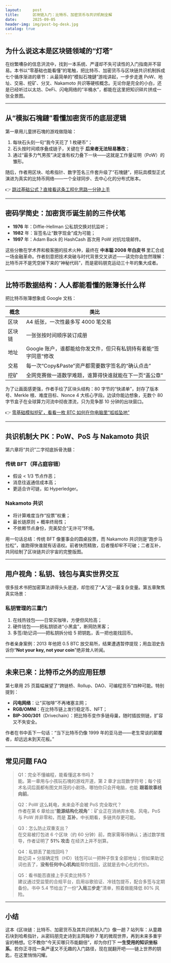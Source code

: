 ```yaml
---
layout:     post
title:      区块链入门：比特币、加密货币与共识机制全解
date:       2025-09-05
header-img: img/post-bg-desk.jpg
catalog: true
---
```


## 为什么说这本是区块链领域的“灯塔”
在纷繁嘈杂的信息洪流中，找到一本系统、严谨却不失可读性的入门指南并不容易。本书以“零基础也能看懂”的笔触，把比特币、加密货币与区块链共识机制拆成七个循序渐进的章节：从最简单的“模拟石塊鏈”游戏讲起，一步步走進 PoW、地址、交易、挖矿、分叉、Nakamoto 共识等硬核概念。无论你是完全的小白，还是已经听过以太坊、DeFi、闪电网络的“半桶水”，都能在这里把知识碎片拼成一张全景图。

---

## 从“模拟石塊鏈”看懂加密货币的底层逻辑
第一章用儿童拼石塊的游戏做隐喻：

1. 每块石头刻一句“我今天花了 1 枚硬币”；
2. 石头按时间顺序叠成链子，关键在于 **后来者无法轻易篡改**；
3. 通过“最多力气男孩”决定谁有权力叠下一块——这就是工作量证明（PoW）的雏形。

随后，作者用区块、哈希指针、数字签名三件套升级了“石塊鏈”，把玩具模型正式演进为真实的比特币网络——一个全球同步、去中心化的分布式账本。

👉 [跳过基础公式？直接看这条工程化思路一分钟上手](https://okxdog.com/)

---

## 密码学简史：加密货币诞生前的三件伏笔
- **1976** 年：Diffie-Hellman 公私钥交换对抗监听；
- **1982** 年：盲签名让“数字现金”成为可能；
- **1997** 年：Adam Back 的 HashCash 首次用 PoW 对抗垃圾邮件。

这些分散在学术界和极客圈的技术火种，最终在 **中本聪 2008 年白皮书** 里汇合成一场金融革命。作者刻意把技术突破与时代背景交叉讲述——读完你会忽然理解：比特币并不是凭空掉下来的“神秘代码”，而是密码朋克运动三十年的集大成者。

---

## 比特币数据结构：人人都能看懂的账簿长什么样
把比特币账簿想象成 Google 文档：

| 概念 | 类比 |
| --- | --- |
| 区块 | A4 纸张，一次性最多写 4000 笔交易 |
| 区块链 | 一张张按时间顺序装订成册 |
| 地址 | Google 账户，谁都能给你发文件，但只有私钥持有者能“签字同意”修改 |
| 交易 | 每一次“Copy&Paste”资产都需要数字签名的“确认点击” |
| 挖矿 | 全网竞赛做一道数学难题，谁算得快谁就能在下一页“盖公章” |

为了让画面感更强，作者手绘了区块头结构：80 字节的“快递单”，封存了版本号、Merkle 根、难度目标、Nonce 4 大核心字段。边读你能边想象，无数个 80 字节盒子在全球算力河流中彻夜漂流，只为竞争那 10 分钟的出块窗口。

👉 [零基础模拟挖矿，看看一枚 BTC 如何在你电脑里“呱呱坠地”](https://okxdog.com/)

---

## 共识机制大 PK：PoW、PoS 与 Nakamoto 共识
第六章将“共识”二字彻底拆骨洗髓：

### 传统 BFT（拜占庭容错）
- 假设 < 1/3 节点作恶；
- 消息往返通信成本高；
- 更适合许可链，如 Hyperledger。

### Nakamoto 共识
- 将计算难度当作“投票”权重；
- 最长链原则 + 概率终局性；
- 不依赖节点身份，完美契合“无许可”环境。

用一句话总结：传统 BFT 像董事会的圆桌投票，而 Nakamoto 共识则是“跑步马拉松”，谁跑得快谁就有话语权。前者快而精致，后者慢却牢不可破；二者互补，共同绘制了区块链共识宇宙的完整版图。

---

## 用户视角：私钥、钱包与真实世界交互
很多技术书把加密算法讲得头头是道，却忽视了“**人**”这一最复杂变量。第五章聚焦真实场景：

### 私钥管理的三重门
1. 在线热钱包——日常买咖啡，方便但风险高；
2. 硬件钱包——把私钥锁进“小黑盒”，断网防黑客；
3. 多签/助记词——把私钥拆分给 5 把钥匙，丢一把也能找回币。

作者亲身案例：2013 年他把 0.5 BTC 放交易所，结果遭遇暂停提现；用血泪史告诉你“**Not your key, not your coin**”绝非耸人听闻。

---

## 未来已来：比特币之外的应用狂想
第七章用 25 页篇幅展望了“跨链桥、Rollup、DAO、可编程货币”四种可能。特别提到：

- **闪电网络**：让“买咖啡”不再堵塞主网；
- **RGB/OMNI**：在比特币链上发行稳定币、NFT；
- **BIP-300/301**（Drivechain）：把比特币变作多链母巢，随时插拔侧链，扩容又不失安全。

作者在书中丢下一句话：“当下比特币仍像 1999 年的亚马逊——老生常谈的颠覆者，却远远未到天花板。”

---

## 常见问题 FAQ

> Q1：完全不懂编程，能看懂这本书吗？  
> 能。第一章用与小孩玩石塊的游戏开道，第 2 章才出现数学符号；每个技术名词后面都有图文并茂的小剧场，哪怕你只会开电脑，也能 **跟着故事线向前**。  

> Q2：PoW 这么耗电，未来会不会被 PoS 完全取代？  
> 作者在第 6 章给出“**能源结构化视角**”：矿业正在消纳弃水电、风电，PoS 与 PoW 并非零和，而是 **互补**。中长期看，多链共存更可能。  

> Q3：怎么防止双重支出？  
> 在交易被打包进 6 个区块（约 60 分钟）前，商家需等待确认；通过数学推导，作者证明了 **51% 攻击** 在经济上并不划算。  

> Q4：私钥丢了能找回吗？  
> 助记词 + 分层确定性（HD）钱包可以一把种子恢复全部地址；但如果助记词也丢了，**没有任何中心机构**能帮你找回，这就是去中心化的代价。  

> Q5：看书能否直接上手买卖比特币？  
> 建议通过受监管的合规平台，启用谷歌验证、冷钱包提币，配合多签与定期备份。书中 5.4 节给出了一份“**入局三步走**”清单，照着做能降低 80% 风险。  

---

## 小结
这本《区块链：比特币、加密货币及其共识机制入门》像一趟 7 站列车：从童趣石块到哈希指针，从密码朋克史诗到主网每秒 7 笔的微观世界，再到未来多重宇宙的畅想。它不教你“今天买哪只币能翻倍”，却为你打下 **一生受用的知识坐标系**。若你正寻找一条严谨又不无趣的入门路径，现在就翻开吧——链上世界的钥匙，在这里悄悄闪耀。